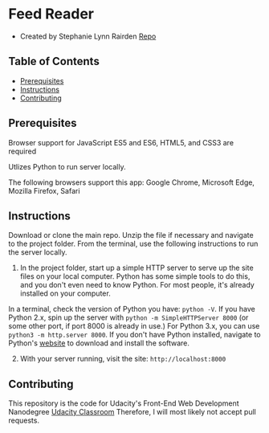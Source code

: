 # Feed Reader
* Created by Stephanie Lynn Rairden [Repo](https://github.com/OMGLexxie/mws-restaurant-stage-1)

## Table of Contents

* [Prerequisites](#prerequesites)
* [Instructions](#instructions)
* [Contributing](#contributing)

## Prerequisites

Browser support for JavaScript ES5 and ES6, HTML5, and CSS3 are required

Utlizes Python to run server locally.

The following browsers support this app:
Google Chrome,
Microsoft Edge,
Mozilla Firefox,
Safari

## Instructions

Download or clone the main repo. Unzip the file if necessary and navigate to the project folder. From the terminal, use the following instructions to run the server locally.

1. In the project folder, start up a simple HTTP server to serve up the site files on your local computer. Python has some simple tools to do this, and you don't even need to know Python. For most people, it's already installed on your computer.

In a terminal, check the version of Python you have: `python -V`. If you have Python 2.x, spin up the server with `python -m SimpleHTTPServer 8000` (or some other port, if port 8000 is already in use.) For Python 3.x, you can use `python3 -m http.server 8000`. If you don't have Python installed, navigate to Python's [website](https://www.python.org/) to download and install the software.

2. With your server running, visit the site: `http://localhost:8000`

## Contributing

This repository is the code for Udacity's Front-End Web Development Nanodegree [Udacity Classroom](https://www.udacity.com/) Therefore, I will most likely not accept pull requests.
